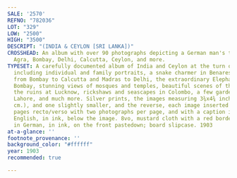 ```yaml
---
SALE: '2570'
REFNO: "782036"
LOT: "329"
LOW: "2500"
HIGH: "3500"
DESCRIPT: "(INDIA & CEYLON [SRI LANKA])"
CROSSHEAD: An album with over 90 photographs depicting a German man's trip through
  Agra, Bombay, Delhi, Calcutta, Ceylon, and more.
TYPESET: A carefully documented album of India and Ceylon at the turn of the century,
  including individual and family portraits, a snake charmer in Benares, street scenes
  from Bombay to Calcutta and Madras to Delhi, the extraordinary Elephanta Caves in
  Bombay, stunning views of mosques and temples, beautiful scenes of the Taj Mahal,
  the ruins at Lucknow, rickshaws and seascapes in Colombo, a few garden images in
  Lahore, and much more. Silver prints, the images measuring 3¾x4¾ inches (9.5x12.1
  cm.), and one slightly smaller, and the reverse, each image inserted into album
  pages recto/verso with two photographs per page, and with a caption in German or
  English, in ink, below the image. 8vo, mustard cloth with a red border; inscribed
  in German, in ink, on the front pastedown; board slipcase. 1903
at-a-glance: ''
footnote_provenance: ''
background_color: "#ffffff"
year: 1903
recommended: true

---
```

